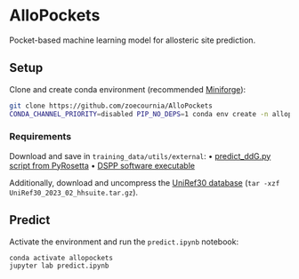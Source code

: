 # AlloPockets

Pocket-based machine learning model for allosteric site prediction.

## Setup

Clone and create conda environment (recommended [Miniforge](https://conda-forge.org/download/)):

```bash
git clone https://github.com/zoecournia/AlloPockets
CONDA_CHANNEL_PRIORITY=disabled PIP_NO_DEPS=1 conda env create -n allopockets --file conda_env.yaml
```

### Requirements

Download and save in `training_data/utils/external`:
•	[predict_ddG.py script from PyRosetta](https://github.com/RosettaCommons/PyRosetta.notebooks/blob/master/notebooks/additional_scripts/predict_ddG.py)
•	[DSPP software executable](https://github.com/PDB-REDO/dssp/releases/download/v4.4.0/mkdssp-4.4.0-linux-x64)

Additionally, download and uncompress the [UniRef30 database](https://wwwuser.gwdguser.de/~compbiol/uniclust/2023_02) (`tar -xzf UniRef30_2023_02_hhsuite.tar.gz`).

## Predict

Activate the environment and run the `predict.ipynb` notebook:

```bash
conda activate allopockets
jupyter lab predict.ipynb
```
